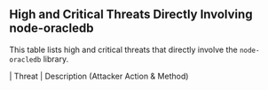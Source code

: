 ## High and Critical Threats Directly Involving node-oracledb

This table lists high and critical threats that directly involve the `node-oracledb` library.

| Threat                                  | Description (Attacker Action & Method)
